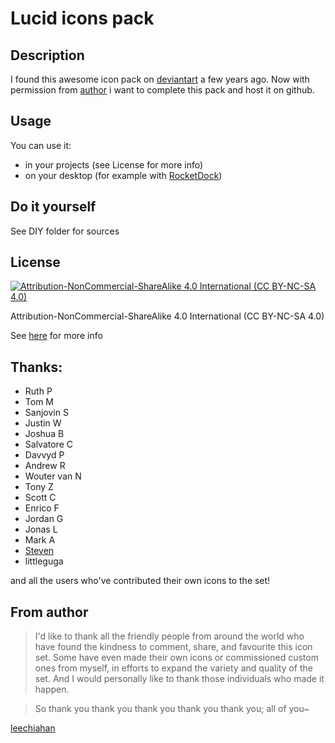 # Lucid icons pack

## Description
I found this awesome icon pack on [deviantart](http://leechiahan.deviantart.com/art/Lucid-Icons-104175952) a few years ago.
Now with permission from [author](http://jlee.ca/) i want to complete this pack and host it on github.

## Usage
You can use it:
- in your projects (see License for more info)
- on your desktop (for example with [RocketDock](http://rocketdock.com/))

## Do it yourself
See DIY folder for sources
    
## License
[![Attribution-NonCommercial-ShareAlike 4.0 International (CC BY-NC-SA 4.0)](https://i.creativecommons.org/l/by-nc-sa/4.0/88x31.png)](http://creativecommons.org/licenses/by-nc-sa/4.0/)

Attribution-NonCommercial-ShareAlike 4.0 International (CC BY-NC-SA 4.0)

See [here](http://creativecommons.org/licenses/by-nc-sa/4.0/) for more info

## Thanks:
- Ruth P
- Tom M
- Sanjovin S
- Justin W
- Joshua B
- Salvatore C
- Davvyd P
- Andrew R
- Wouter van N
- Tony Z
- Scott C
- Enrico F
- Jordan G
- Jonas L
- Mark A
- [Steven](http://headshot1.deviantart.com/art/Extra-Lucid-Icons-145348674)
- littleguga

and all the users who've contributed their own icons to the set!

## From author
>I'd like to thank all the friendly people from around the
world who have found the kindness to comment, share, and 
favourite this icon set. Some have even made their own icons 
or commissioned custom ones from myself, in efforts to expand
the variety and quality of the set. And I would personally
like to thank those individuals who made it happen.

>So thank you thank you thank you thank you thank you; all of you~

[leechiahan](http://jlee.ca/)
